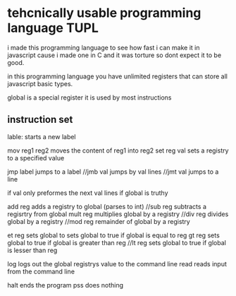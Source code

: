 # tehcnically usable programming language TUPL
i made this programming language to see how fast i can make it in javascript cause i made one in C and it was torture so dont expect it to be good.

in this programming language you have unlimited registers that can store all javascript basic types.

global is a special register it is used by most instructions

## instruction set
lable:             starts a new label

mov     reg1 reg2  moves the content of reg1 into reg2
set     reg  val   sets a registry to a specified value

jmp     label      jumps to a label
//jmb   val        jumps by val lines
//jmt   val        jumps to a line

if      val        only preformes the next val lines if global is truthy

add     reg        adds a registry to global (parses to int)
//sub   reg        subtracts a regisrtry from global
mult    reg        multiplies global by a registry
//div   reg        divides global by a registry
//mod   reg        remainder of global by a registry

et      reg        sets global to sets global to true if global is equal to reg
gt      reg        sets global to true if global is greater than reg
//lt    reg        sets global to true if global is lesser  than reg

log                logs out the global registrys value to the command line
read               reads input from the command line

halt               ends the program
pss                does nothing